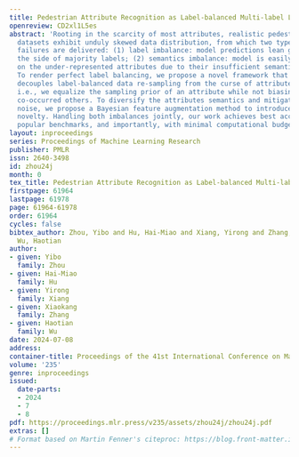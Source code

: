 ```yaml
---
title: Pedestrian Attribute Recognition as Label-balanced Multi-label Learning
openreview: CD2xl1L5es
abstract: 'Rooting in the scarcity of most attributes, realistic pedestrian attribute
  datasets exhibit unduly skewed data distribution, from which two types of model
  failures are delivered: (1) label imbalance: model predictions lean greatly towards
  the side of majority labels; (2) semantics imbalance: model is easily overfitted
  on the under-represented attributes due to their insufficient semantic diversity.
  To render perfect label balancing, we propose a novel framework that successfully
  decouples label-balanced data re-sampling from the curse of attributes co-occurrence,
  i.e., we equalize the sampling prior of an attribute while not biasing that of the
  co-occurred others. To diversify the attributes semantics and mitigate the feature
  noise, we propose a Bayesian feature augmentation method to introduce true in-distribution
  novelty. Handling both imbalances jointly, our work achieves best accuracy on various
  popular benchmarks, and importantly, with minimal computational budget.'
layout: inproceedings
series: Proceedings of Machine Learning Research
publisher: PMLR
issn: 2640-3498
id: zhou24j
month: 0
tex_title: Pedestrian Attribute Recognition as Label-balanced Multi-label Learning
firstpage: 61964
lastpage: 61978
page: 61964-61978
order: 61964
cycles: false
bibtex_author: Zhou, Yibo and Hu, Hai-Miao and Xiang, Yirong and Zhang, Xiaokang and
  Wu, Haotian
author:
- given: Yibo
  family: Zhou
- given: Hai-Miao
  family: Hu
- given: Yirong
  family: Xiang
- given: Xiaokang
  family: Zhang
- given: Haotian
  family: Wu
date: 2024-07-08
address:
container-title: Proceedings of the 41st International Conference on Machine Learning
volume: '235'
genre: inproceedings
issued:
  date-parts:
  - 2024
  - 7
  - 8
pdf: https://proceedings.mlr.press/v235/assets/zhou24j/zhou24j.pdf
extras: []
# Format based on Martin Fenner's citeproc: https://blog.front-matter.io/posts/citeproc-yaml-for-bibliographies/
---
```

